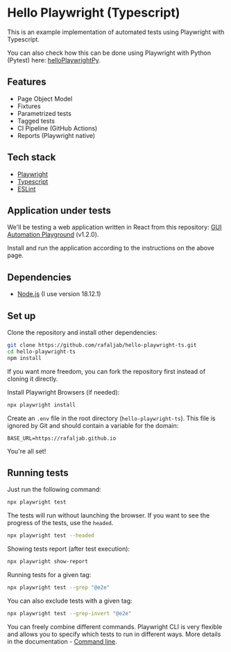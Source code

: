 # Hello Playwright (Typescript)
This is an example implementation of automated tests using Playwright with Typescript.

You can also check how this can be done using Playwright with Python (Pytest) here: [helloPlaywrightPy](https://github.com/rafaljab/helloPlaywrightPy).

## Features
* Page Object Model
* Fixtures
* Parametrized tests
* Tagged tests
* CI Pipeline (GitHub Actions)
* Reports (Playwright native)

## Tech stack
* [Playwright](https://playwright.dev/)
* [Typescript](https://www.typescriptlang.org/)
* [ESLint](https://eslint.org/)

## Application under tests
We'll be testing a web application written in React from this repository: [GUI Automation Playground](https://github.com/rafaljab/gui-automation-playground) (v1.2.0).

Install and run the application according to the instructions on the above page.

## Dependencies
* [Node.js](https://nodejs.org/) (I use version 18.12.1)

## Set up
Clone the repository and install other dependencies:
```bash
git clone https://github.com/rafaljab/hello-playwright-ts.git
cd hello-playwright-ts
npm install
```
If you want more freedom, you can fork the repository first instead of cloning it directly.

Install Playwright Browsers (if needed):
```bash
npx playwright install
```

Create an `.env` file in the root directory (`hello-playwright-ts`).
This file is ignored by Git and should contain a variable for the domain:
```
BASE_URL=https://rafaljab.github.io
```

You're all set!

## Running tests

Just run the following command:
```bash
npx playwright test
```

The tests will run without launching the browser.
If you want to see the progress of the tests, use the `headed`.

```bash
npx playwright test --headed
```

Showing tests report (after test execution):
```bash
npx playwright show-report
```

Running tests for a given tag:
```bash
npx playwright test --grep "@e2e"
```

You can also exclude tests with a given tag:
```bash
npx playwright test --grep-invert "@e2e"
```

You can freely combine different commands.
Playwright CLI is very flexible and allows you to specify which tests to run in different ways.
More details in the documentation - [Command line](https://playwright.dev/docs/test-cli).
